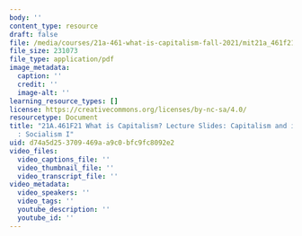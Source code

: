 ```yaml
---
body: ''
content_type: resource
draft: false
file: /media/courses/21a-461-what-is-capitalism-fall-2021/mit21a_461f21_sess16.pdf
file_size: 231073
file_type: application/pdf
image_metadata:
  caption: ''
  credit: ''
  image-alt: ''
learning_resource_types: []
license: https://creativecommons.org/licenses/by-nc-sa/4.0/
resourcetype: Document
title: "21A.461F21 What is Capitalism? Lecture Slides: Capitalism and its \u201COthers\u201D\
  : Socialism I"
uid: d74a5d25-3709-469a-a9c0-bfc9fc8092e2
video_files:
  video_captions_file: ''
  video_thumbnail_file: ''
  video_transcript_file: ''
video_metadata:
  video_speakers: ''
  video_tags: ''
  youtube_description: ''
  youtube_id: ''
---
```

